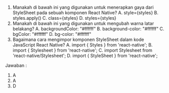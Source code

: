 1. Manakah di bawah ini yang digunakan untuk menerapkan gaya dari StyleSheet pada sebuah komponen React Native?
   A. style={styles}
   B. styles.apply()
   C. class={styles}
   D. styles={styles}
2. Manakah di bawah ini yang digunakan untuk mengubah warna latar belakang?
   A. backgroundColor: "#ffffff"
   B. background-color: "#ffffff"
   C. bgColor: "#ffffff"
   D. bg-color: "#ffffff"
3. Bagaimana cara mengimpor komponen StyleSheet dalam kode JavaScript React Native?
   A. import { Styles } from 'react-native';
   B. import { Stylesheet } from 'react-native';
   C. import Stylesheet from 'react-native/Stylesheet';
   D. import { StyleSheet } from 'react-native';

Jawaban :

1. A
2. A
3. D
